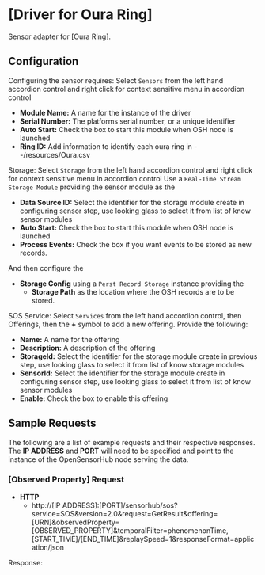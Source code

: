 # [Driver for Oura Ring]

Sensor adapter for [Oura Ring].

## Configuration

Configuring the sensor requires:
Select ```Sensors``` from the left hand accordion control and right click for context sensitive menu in accordion control
- **Module Name:** A name for the instance of the driver
- **Serial Number:** The platforms serial number, or a unique identifier
- **Auto Start:** Check the box to start this module when OSH node is launched
- **Ring ID:** Add information to identify each oura ring in --/resources/Oura.csv

Storage:
Select ```Storage``` from the left hand accordion control and right click for context sensitive menu in accordion control
Use a ```Real-Time Stream Storage Module``` providing the sensor module as the 
- **Data Source ID:** Select the identifier for the storage module create in configuring sensor step,
use looking glass to select it from list of know sensor modules 
- **Auto Start:** Check the box to start this module when OSH node is launched
- **Process Events:** Check the box if you want events to be stored as new records.
                 
And then configure the 
- **Storage Config** using a ```Perst Record Storage``` instance providing the 
  - **Storage Path** as the location where the OSH records are to be stored.

SOS Service:
Select ```Services``` from the left hand accordion control, then Offerings, then the **+**
symbol to add a new offering.
Provide the following:
- **Name:** A name for the offering
- **Description:** A description of the offering
- **StorageId:** Select the identifier for the storage module create in previous step,
 use looking glass to select it from list of know storage modules
- **SensorId:** Select the identifier for the storage module create in configuring sensor step,
                 use looking glass to select it from list of know sensor modules
- **Enable:** Check the box to enable this offering

## Sample Requests

The following are a list of example requests and their respective responses.  
The **IP ADDRESS** and **PORT** will need to be specified and point to the instance
of the OpenSensorHub node serving the data.

### [Observed Property] Request
- **HTTP**
   - http://[IP ADDRESS]:[PORT]/sensorhub/sos?service=SOS&version=2.0&request=GetResult&offering=[URN]&observedProperty=[OBSERVED_PROPERTY]&temporalFilter=phenomenonTime,[START_TIME]/[END_TIME]&replaySpeed=1&responseFormat=application/json

Response:
```

```
